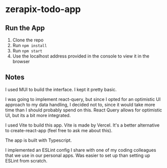 # zerapix-todo-app

## Run the App

1. Clone the repo
2. Run `npm install`
3. Run `npm start`
4. Use the localhost address provided in the console to view it in the browser

## Notes

I used MUI to build the interface. I kept it pretty basic.

I was going to implement react-query, but since I opted for an optimistic UI approach to my data handling, I decided not to, since it would take more time than I should probably spend on this. React Query allows for optimistic UI, but its a bit more integrated.

I used Vite to build this app. Vite is made by Vercel. It's a better alternative to create-react-app (feel free to ask me about this).

The app is built with Typescript. 

I implemented an ESLint config I share with one of my coding colleagues that we use in our personal apps. Was easier to set up than setting up ESLint from scratch. 
